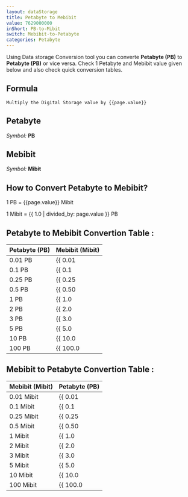 ```yaml
---
layout: dataStorage
title: Petabyte to Mebibit
value: 7629000000
inShort: PB-to-Mibit
switch: Mebibit-to-Petabyte
categories: Petabyte
---
```


Using Data storage Conversion tool you can converte **Petabyte (PB)** to **Petabyte (PB)** or vice versa. Check 1 Petabyte and Mebibit value given below and also check quick conversion tables.

## Formula
`Multiply the Digital Storage value by {{page.value}}`

## Petabyte
*Symbol:* **PB**

## Mebibit
*Symbol:* **Mibit**

## How to Convert Petabyte to Mebibit?

1 PB = {{page.value}} Mibit

1 Mibit = {{ 1.0 | divided_by: page.value }} PB


## Petabyte to Mebibit Convertion Table :

| Petabyte (PB) | Mebibit (Mibit) |
| ---- | ---- |
| 0.01 PB | {{ 0.01 | times: page.value }} Mibit |
| 0.1 PB | {{ 0.1 | times: page.value }} Mibit |
| 0.25 PB | {{ 0.25 | times: page.value }} Mibit |
| 0.5 PB | {{ 0.50 | times: page.value }} Mibit |
| 1 PB | {{ 1.0 | times: page.value }} Mibit |
| 2 PB | {{ 2.0 | times: page.value }} Mibit |
| 3 PB | {{ 3.0 | times: page.value }} Mibit |
| 5 PB | {{ 5.0 | times: page.value }} Mibit |
| 10 PB | {{ 10.0 | times: page.value }} Mibit |
| 100 PB | {{ 100.0 | times: page.value }} Mibit |

## Mebibit to Petabyte Convertion Table :

| Mebibit (Mibit) | Petabyte (PB) |
| ---- | ---- |
| 0.01 Mibit | {{ 0.01 | divided_by: page.value }} PB |
| 0.1 Mibit | {{ 0.1 | divided_by: page.value }} PB |
| 0.25 Mibit | {{ 0.25 | divided_by: page.value }} PB |
| 0.5 Mibit | {{ 0.50 | divided_by: page.value }} PB |
| 1 Mibit | {{ 1.0 | divided_by: page.value }} PB |
| 2 Mibit | {{ 2.0 | divided_by: page.value }} PB |
| 3 Mibit | {{ 3.0 | divided_by: page.value }} PB |
| 5 Mibit | {{ 5.0 | divided_by: page.value }} PB |
| 10 Mibit | {{ 10.0 | divided_by: page.value }} PB |
| 100 Mibit | {{ 100.0 | divided_by: page.value }} PB |


<script>
document.getElementById('selectInput')[20].selected = true
document.getElementById('selectOutput')[7].selected = true
</script>
